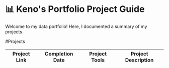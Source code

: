 # 📊 Keno's Portfolio Project Guide

Welcome to my data portfolio! Here, I documented a summary of my projects

#Projects 

| Project Link | Completion Date | Project Tools | Project Description |
| -------------|-----------------|---------------|---------------------|

